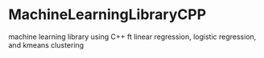 # MachineLearningLibraryCPP
machine learning library using C++ ft linear regression, logistic regression, and kmeans clustering
